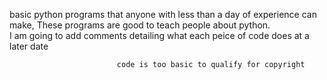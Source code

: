 basic python programs that anyone with less than a day of experience can make,
These programs are good to teach people about python.                                       
I am going to add comments  detailing what each peice of code does at a later date

                            code is too basic to qualify for copyright 